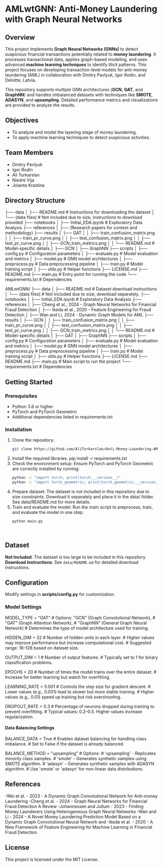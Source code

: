 # AMLwtGNN: Anti-Money Laundering with Graph Neural Networks

## Overview

This project implements **Graph Neural Networks (GNNs)** to detect suspicious financial transactions potentially related to **money laundering**. It processes transactional data, applies graph-based modeling, and uses advanced **machine learning techniques** to identify illicit patterns. This project focuses on developing transaction-level models for anti-money laundering (AML) in collaboration with Dmitry Pavlyuk, Igor Rodin, and Deloitte, Latvia.

This repository supports multiple GNN architectures (**GCN**, **GAT**, and **GraphNN**) and handles imbalanced datasets with techniques like **SMOTE**, **ADASYN**, and **upsampling**. Detailed performance metrics and visualizations are provided to analyze the results.

## Objectives
- To analyze and model the layering stage of money laundering.
- To apply machine learning techniques to detect suspicious activities.

## Team Members
- Dmitry Pavlyuk
- Igor Rodin
- Ali Turkarslan
- Niedre Vija
- Jolanta Krastina

## Directory Structure
├── data
│   ├── README.md      # Instructions for downloading the dataset
│   └── (data files)   # Not included due to size, instructions to download provided
├── notebooks
│   ├── Initial_EDA.ipynb  # Exploratory Data Analysis
├── references
│   ├── (Research papers for context and methodology)
├── results
│   ├── GAT
│   │   ├── train_confusion_matrix.png
│   │   ├── train_pr_curve.png
│   │   ├── test_confusion_matrix.png
│   │   ├── test_pr_curve.png
│   │   ├── GCN_train_metrics.png
│   │   └── README.md  # Model-specific details
│   ├── GCN
│   ├── GraphNN
├── scripts
│   ├── config.py      # Configuration parameters
│   ├── evaluate.py    # Model evaluation and metrics
│   ├── model.py       # GNN model architectures
│   ├── preprocess.py  # Data preprocessing pipeline
│   ├── train.py       # Model training script
│   ├── utils.py       # Helper functions
├── LICENSE.md
├── README.md
├── main.py            # Entry point for running the code
└── requirements.txt   # Dependencies


AMLwtGNN/ ├── data │ ├── README.md # Dataset download instructions │ └── (data files) # Not included due to size; download separately. ├── notebooks │ ├── Initial_EDA.ipynb # Exploratory Data Analysis ├── references │ ├── Cheng et al., 2024 - Graph Neural Networks for Financial Fraud Detection │ ├── Ikeda et al., 2020 - Feature Engineering for Fraud Detection │ ├── Wan and Li, 2024 - Dynamic Graph Models for AML ├── results │ ├── GCN │ │ ├── train_confusion_matrix.png │ │ ├── train_pr_curve.png │ │ ├── test_confusion_matrix.png │ │ ├── test_pr_curve.png │ │ ├── GCN_train_metrics.png │ │ └── README.md # Model-specific details │ ├── GAT │ ├── GraphNN ├── scripts │ ├── config.py # Configuration parameters │ ├── evaluate.py # Model evaluation and metrics │ ├── model.py # GNN model architectures │ ├── preprocess.py # Data preprocessing pipeline │ ├── train.py # Model training script │ ├── utils.py # Helper functions ├── LICENSE.md ├── README.md ├── main.py # Main script to run the project └── requirements.txt # Dependencies


## Getting Started

### Prerequisites
- Python 3.8 or higher
- PyTorch and PyTorch Geometric
- Additional dependencies listed in requirements.txt

### Installation
1. Clone the repository:
   ```bash
   git clone https://github.com/AliTurkarslan/Anti-Money-Laundering-AML-Transaction-Level-Models.git
2. Install the required libraries.
   pip install -r requirements.txt
3. Check the environment setup:
   Ensure PyTorch and PyTorch Geometric are correctly installed by running:
    ```bash
    python -c "import torch; print(torch.__version__)"
    python -c "import torch_geometric; print(torch_geometric.__version__)"
4. Prepare dataset:
   The dataset is not included in this repository due to size constraints. Download it separately and place it in the data/ folder. See data/README.md for more details.
5. Train and evaluate the model:
   Run the main script to preprocess, train, and evaluate the model in one step:
   ```bash
   python main.py

  
## Dataset
**Not Included**: The dataset is too large to be included in this repository.  
**Download Instructions**: See `data/README.md` for detailed download instructions.

## Configuration
Modify settings in **scripts/config.py** for customization.

### Model Settings
MODEL_TYPE = "GAT"  # Options: "GCN" (Graph Convolutional Network), 
                    # "GAT" (Graph Attention Network), 
                    # "GraphNN" (General Graph Neural Network)
                    # Determines the type of model architecture used for training.

HIDDEN_DIM = 32     # Number of hidden units in each layer.
                    # Higher values may improve performance but increase computational cost.
                    # Suggested range: 16–128 based on dataset size.

OUTPUT_DIM = 1      # Number of output features.
                    # Typically set to 1 for binary classification problems.

EPOCHS = 20         # Number of times the model trains over the entire dataset.
                    # Increase for better learning but watch for overfitting.

LEARNING_RATE = 0.001  # Controls the step size for gradient descent.
                       # Lower values (e.g., 0.001) lead to slower but more stable training.
                       # Higher values (e.g., 0.01) speed up training but risk overshooting.

DROPOUT_RATE = 0.3  # Percentage of neurons dropped during training to prevent overfitting.
                    # Typical values: 0.2–0.5. Higher values increase regularization.

#### Data Balancing Settings
BALANCE_DATA = True  # Enables dataset balancing for handling class imbalance.
                     # Set to False if the dataset is already balanced.

BALANCE_METHOD = "upsampling"  # Options:
                               # 'upsampling' - Replicates minority class samples.
                               # 'smote' - Generates synthetic samples using SMOTE algorithm.
                               # 'adasyn' - Generates synthetic samples with ADASYN algorithm.
                               # Use 'smote' or 'adasyn' for non-linear data distributions.

## References
-Wei et al. - 2023 - A Dynamic Graph Convolutional Network for Anti-money Laundering
-Cheng et al. - 2024 - Graph Neural Networks for Financial Fraud Detection A Review
-Johannessen and Jullum - 2023 - Finding Money Launderers Using Heterogeneous Graph Neural Networks
-Wan and Li - 2024 - A Novel Money Laundering Prediction Model Based on a Dynamic Graph Convolutional Neural Network and
-Ikeda et al. - 2020 - A New Framework of Feature Engineering for Machine Learning in Financial Fraud Detection

## License
This project is licensed under the MIT License.









